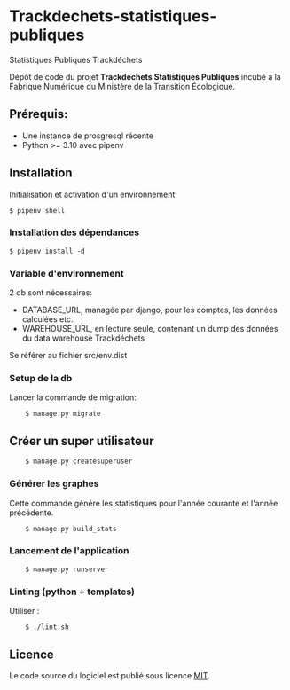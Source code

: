 # Trackdechets-statistiques-publiques

Statistiques Publiques Trackdéchets

Dépôt de code du projet **Trackdéchets Statistiques Publiques** incubé à la Fabrique Numérique du Ministère de la
Transition Écologique.

## Prérequis:

- Une instance de prosgresql récente
- Python >= 3.10 avec pipenv


## Installation

Initialisation et activation d'un environnement

```
$ pipenv shell
```

### Installation des dépendances

```
$ pipenv install -d
```

### Variable d'environnement

2 db sont nécessaires:

- DATABASE_URL, managée par django, pour les comptes, les données calculées etc.
- WAREHOUSE_URL, en lecture seule, contenant un dump des données du data warehouse Trackdéchets

Se référer au fichier src/env.dist

### Setup de la db

Lancer la commande de migration:

```
    $ manage.py migrate
```

## Créer un super utilisateur

```
    $ manage.py createsuperuser
```

### Générer les graphes

Cette commande génére les statistiques pour l'année courante et l'année précédente.

```
    $ manage.py build_stats
```

### Lancement de l'application

```
    $ manage.py runserver
```

### Linting (python + templates)

Utiliser :

```
    $ ./lint.sh
```

## Licence

Le code source du logiciel est publié sous licence [MIT](https://fr.wikipedia.org/wiki/Licence_MIT).
